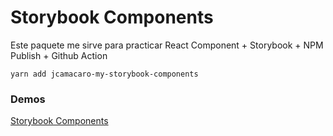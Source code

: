 # Storybook Components

Este paquete me sirve para practicar React Component + Storybook + NPM Publish + Github Action

```
yarn add jcamacaro-my-storybook-components
```

### Demos
[Storybook Components](https://camacaro.github.io/storybook-react/?path=/story/example-introduction--page)